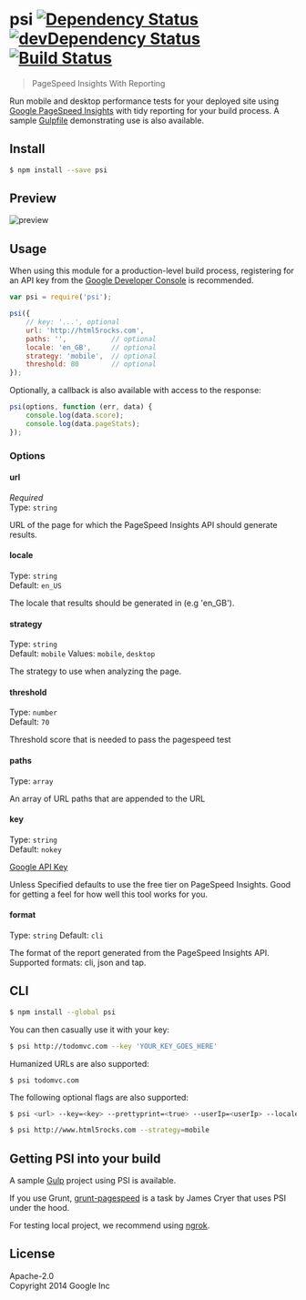 # psi [![Dependency Status](https://david-dm.org/addyosmani/psi.svg)](https://david-dm.org/addyosmani/psi) [![devDependency Status](https://david-dm.org/addyosmani/psi/dev-status.svg)](https://david-dm.org/addyosmani/psi#info=devDependencies) [![Build Status](https://travis-ci.org/addyosmani/psi.svg?branch=master)](https://travis-ci.org/addyosmani/psi)

> PageSpeed Insights With Reporting

Run mobile and desktop performance tests for your deployed site using [Google PageSpeed Insights](https://developers.google.com/speed/docs/insights/v1/getting_started) with tidy reporting for your build process. A sample [Gulpfile](https://github.com/addyosmani/psi-gulp-sample) demonstrating use is also available.


## Install

```sh
$ npm install --save psi
```


## Preview

![preview](http://i.imgur.com/pbLR4pV.png)


## Usage

When using this module for a production-level build process, registering for an API key from the [Google Developer Console](https://developers.google.com/speed/docs/insights/v1/getting_started#auth) is recommended.

```js
var psi = require('psi');

psi({
	// key: '...', optional
	url: 'http://html5rocks.com',
	paths: '',           // optional
	locale: 'en_GB',     // optional
	strategy: 'mobile',  // optional
	threshold: 80        // optional
});
```

Optionally, a callback is also available with access to the response:

```js
psi(options, function (err, data) {
	console.log(data.score);
	console.log(data.pageStats);
});
```

### Options

#### url

*Required*  
Type: `string`

URL of the page for which the PageSpeed Insights API should generate results.

#### locale

Type: `string`  
Default: `en_US`

The locale that results should be generated in (e.g 'en_GB').

#### strategy

Type: `string`  
Default: `mobile`
Values: `mobile`, `desktop`

The strategy to use when analyzing the page.

#### threshold

Type: `number`  
Default: `70`

Threshold score that is needed to pass the pagespeed test

#### paths

Type: `array`

An array of URL paths that are appended to the URL

#### key

Type: `string`  
Default: `nokey`

[Google API Key](https://code.google.com/apis/console/)

Unless Specified defaults to use the free tier on PageSpeed Insights. Good for getting a feel for how well this tool works for you.

#### format

Type: `string`
Default: `cli`

The format of the report generated from the PageSpeed Insights API. Supported formats: cli, json and tap.


## CLI

```sh
$ npm install --global psi
```

You can then casually use it with your key:

```sh
$ psi http://todomvc.com --key 'YOUR_KEY_GOES_HERE'
```

Humanized URLs are also supported:

```
$ psi todomvc.com
```

The following optional flags are also supported:

```sh
$ psi <url> --key=<key> --prettyprint=<true> --userIp=<userIp> --locale=<locale> --strategy=<mobile|desktop> --format<cli|json|tap>
```

```sh
$ psi http://www.html5rocks.com --strategy=mobile
```

## Getting PSI into your build

A sample [Gulp](https://github.com/addyosmani/psi-gulp-sample) project using PSI is available.

If you use Grunt, [grunt-pagespeed](https://github.com/jrcryer/grunt-pagespeed) is a task by James Cryer that uses PSI under the hood.

For testing local project, we recommend using [ngrok](http://www.jamescryer.com/2014/06/12/grunt-pagespeed-and-ngrok-locally-testing/).


## License

Apache-2.0  
Copyright 2014 Google Inc
